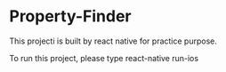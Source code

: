 # Property-Finder

This projecti is built by react native for practice purpose.


To run this project, please type react-native run-ios

